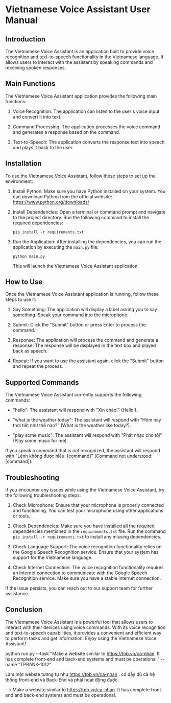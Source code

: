 # Vietnamese Voice Assistant User Manual

## Introduction

The Vietnamese Voice Assistant is an application built to provide voice recognition and text-to-speech functionality in the Vietnamese language. It allows users to interact with the assistant by speaking commands and receiving spoken responses.

## Main Functions

The Vietnamese Voice Assistant application provides the following main functions:

1. Voice Recognition: The application can listen to the user's voice input and convert it into text.

2. Command Processing: The application processes the voice command and generates a response based on the command.

3. Text-to-Speech: The application converts the response text into speech and plays it back to the user.

## Installation

To use the Vietnamese Voice Assistant, follow these steps to set up the environment:

1. Install Python: Make sure you have Python installed on your system. You can download Python from the official website: https://www.python.org/downloads/

2. Install Dependencies: Open a terminal or command prompt and navigate to the project directory. Run the following command to install the required dependencies:

   ```
   pip install -r requirements.txt
   ```

3. Run the Application: After installing the dependencies, you can run the application by executing the `main.py` file:

   ```
   python main.py
   ```

   This will launch the Vietnamese Voice Assistant application.

## How to Use

Once the Vietnamese Voice Assistant application is running, follow these steps to use it:

1. Say Something: The application will display a label asking you to say something. Speak your command into the microphone.

2. Submit: Click the "Submit" button or press Enter to process the command.

3. Response: The application will process the command and generate a response. The response will be displayed in the text box and played back as speech.

4. Repeat: If you want to use the assistant again, click the "Submit" button and repeat the process.

## Supported Commands

The Vietnamese Voice Assistant currently supports the following commands:

- "hello": The assistant will respond with "Xin chào!" (Hello!).

- "what is the weather today": The assistant will respond with "Hôm nay thời tiết như thế nào?" (What is the weather like today?).

- "play some music": The assistant will respond with "Phát nhạc cho tôi" (Play some music for me).

If you speak a command that is not recognized, the assistant will respond with "Lệnh không được hiểu: [command]" (Command not understood: [command]).

## Troubleshooting

If you encounter any issues while using the Vietnamese Voice Assistant, try the following troubleshooting steps:

1. Check Microphone: Ensure that your microphone is properly connected and functioning. You can test your microphone using other applications or tools.

2. Check Dependencies: Make sure you have installed all the required dependencies mentioned in the `requirements.txt` file. Run the command `pip install -r requirements.txt` to install any missing dependencies.

3. Check Language Support: The voice recognition functionality relies on the Google Speech Recognition service. Ensure that your system has support for the Vietnamese language.

4. Check Internet Connection: The voice recognition functionality requires an internet connection to communicate with the Google Speech Recognition service. Make sure you have a stable internet connection.

If the issue persists, you can reach out to our support team for further assistance.

## Conclusion

The Vietnamese Voice Assistant is a powerful tool that allows users to interact with their devices using voice commands. With its voice recognition and text-to-speech capabilities, it provides a convenient and efficient way to perform tasks and get information. Enjoy using the Vietnamese Voice Assistant!


python run.py --task "Make a website similar to https://tpb.vn/ca-nhan. It has complete front-end and back-end systems and must be operational." --name "TPBANK-1012"

Làm một webste tương tự như https://tpb.vn/ca-nhan . có đầy đủ cả hệ thống front-end và Back-End và phải hoạt động được.

-->
Make a website similar to https://tpb.vn/ca-nhan. It has complete front-end and back-end systems and must be operational.